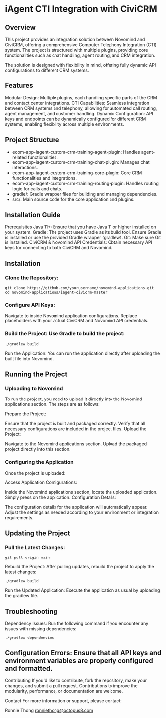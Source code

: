 # iAgent CTI Integration with CiviCRM #

## Overview ##
This project provides an integration solution between Novomind and CiviCRM, offering a comprehensive Computer Telephony Integration (CTI) system. The project is structured with multiple plugins, providing core functionalities such as chat handling, agent routing, and CRM integration.

The solution is designed with flexibility in mind, offering fully dynamic API configurations to different CRM systems.

## Features ##
Modular Design: Multiple plugins, each handling specific parts of the CRM and contact center integrations.
CTI Capabilities: Seamless integration between CRM systems and telephony, allowing for automated call routing, agent management, and customer handling.
Dynamic Configuration: API keys and endpoints can be dynamically configured for different CRM systems, enabling flexibility across multiple environments.

## Project Structure ##
* ecom-app-iagent-custom-crm-training-agent-plugin: Handles agent-related functionalities.
* ecom-app-iagent-custom-crm-training-chat-plugin: Manages chat interactions.
* ecom-app-iagent-custom-crm-training-core-plugin: Core CRM functionalities and integrations.
* ecom-app-iagent-custom-crm-training-routing-plugin: Handles routing logic for calls and chats.
* gradle/: Gradle wrapper files for building and managing dependencies.
* src/: Main source code for the core application and plugins.

## Installation Guide ##
Prerequisites
Java 11+: Ensure that you have Java 11 or higher installed on your system.
Gradle: The project uses Gradle as its build tool. Ensure Gradle is installed or use the provided Gradle wrapper (gradlew).
Git: Make sure Git is installed.
CiviCRM & Novomind API Credentials: Obtain necessary API keys for connecting to both CiviCRM and Novomind.

## Installation ##
### Clone the Repository: ###
```
git clone https://github.com/yourusername/novomind-applications.git
cd novomind-applications/iagent-civicrm-master
```
### Configure API Keys: ###
Navigate to inside Novomind application configurations.
Replace placeholders with your actual CiviCRM and Novomind API credentials.

### Build the Project: Use Gradle to build the project:
```
./gradlew build
```
Run the Application: You can run the application directly after uploading the built file into Novomind.

## Running the Project

### Uploading to Novomind

To run the project, you need to upload it directly into the Novomind applications section. The steps are as follows:

Prepare the Project:

Ensure that the project is built and packaged correctly.
Verify that all necessary configurations are included in the project files.
Upload the Project:

Navigate to the Novomind applications section.
Upload the packaged project directly into this section.
### Configuring the Application

Once the project is uploaded:

Access Application Configurations:

Inside the Novomind applications section, locate the uploaded application.
Simply press on the application.
Configuration Details:

The configuration details for the application will automatically appear.
Adjust the settings as needed according to your environment or integration requirements.

## Updating the Project ##
### Pull the Latest Changes: ###
```
git pull origin main
```
Rebuild the Project: After pulling updates, rebuild the project to apply the latest changes:
```
./gradlew build
```
Run the Updated Application: Execute the application as usual by uploading the gradlew file.

## Troubleshooting ##
Dependency Issues: Run the following command if you encounter any issues with missing dependencies:
```
./gradlew dependencies
```
## Configuration Errors: Ensure that all API keys and environment variables are properly configured and formatted. ##

Contributing
If you'd like to contribute, fork the repository, make your changes, and submit a pull request. Contributions to improve the modularity, performance, or documentation are welcome.

Contact
For more information or support, please contact:

Ronnie Thong
ronniethong@octopus8.com
